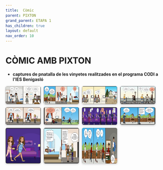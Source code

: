 ```yaml
---
title:  Còmic
parent: PIXTON
grand_parent: ETAPA 1
has_children: true
layout: default
nav_order: 10
---
```



# CÒMIC AMB PIXTON


- **captures de pnatalla de les vinyetes realitzades en el programa CODI a l'IES Benigasló**


<style>
.galeria {
  display: flex;
  flex-wrap: wrap;
  gap: 10px;
}
.galeria img {
  width: calc(25% - 10px);
  border-radius: 5px;
  box-shadow: 0 2px 6px rgba(0,0,0,0.2);
  transition: transform 0.2s;
}
.galeria img:hover {
  transform: scale(1.05);
}
@media (max-width: 800px) {
  .galeria img {
    width: calc(50% - 10px);
  }
}
@media (max-width: 500px) {
  .galeria img {
    width: 100%;
  }
}
</style>

<div class="galeria">
  <img src="ETAPA1/imatges/1.png" alt="Imatge 1">
  <img src="/ETAPA1/imatges/2.png" alt="Imatge 2">
  <img src="/ETAPA1/imatges/3.png" alt="Imatge 3">
  <img src="/ETAPA1/imatges/4.png" alt="Imatge 4">
  <img src="/ETAPA1/imatges/5.png" alt="Imatge 5">
  <img src="/ETAPA1/imatges/6.png" alt="Imatge 6">
  <img src="/ETAPA1/imatges/7.png" alt="Imatge 7">
  <img src="/ETAPA1/imatges/8.png" alt="Imatge 8">
  <img src="/ETAPA1/imatges/9.png" alt="Imatge 9">
  <img src="/ETAPA1/imatges/10.png" alt="Imatge 10">
  <img src="/ETAPA1/imatges/11.png" alt="Imatge 11">

</div>






